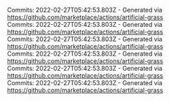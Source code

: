 Commits: 2022-02-27T05:42:53.803Z - Generated via https://github.com/marketplace/actions/artificial-grass
<br>
Commits: 2022-02-27T05:42:53.803Z - Generated via https://github.com/marketplace/actions/artificial-grass
<br>
Commits: 2022-02-27T05:42:53.803Z - Generated via https://github.com/marketplace/actions/artificial-grass
<br>
Commits: 2022-02-27T05:42:53.803Z - Generated via https://github.com/marketplace/actions/artificial-grass
<br>
Commits: 2022-02-27T05:42:53.803Z - Generated via https://github.com/marketplace/actions/artificial-grass
<br>
Commits: 2022-02-27T05:42:53.803Z - Generated via https://github.com/marketplace/actions/artificial-grass
<br>
